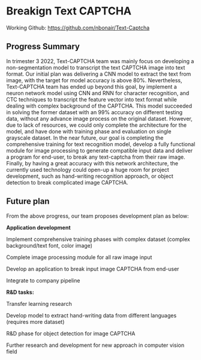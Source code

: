 # Breakign Text CAPTCHA

Working Github: https://github.com/nbonair/Text-Captcha 

## Progress Summary 

In trimester 3 2022, Text-CAPTCHA team was mainly focus on developing a non-segmentation model to transcript the text CAPTCHA image into text format. Our initial plan was delivering a CNN model to extract the text from image, with the target for model accuracy is above 80%. Nevertheless, Text-CAPTCHA team has ended up beyond this goal, by implement a neuron network model using CNN and RNN for character recognition, and CTC techniques to transcript the feature vector into text format while dealing with complex background of the CAPTCHA. This model succeeded in solving the former dataset with an 99% accuracy on different testing data, without any advance image process on the original dataset. However, due to lack of resources, we could only complete the architecture for the model, and have done with training phase and evaluation on single grayscale dataset. In the near future, our goal is completing the comprehensive training for text recognition model, develop a fully functional module for image processing to generate compatible input data and deliver a program for end-user, to break any text-captcha from their raw image. Finally, by having a great accuracy with this network architecture, the currently used technology could open-up a huge room for project development, such as hand-writing recognition approach, or object detection to break complicated image CAPTCHA. 

 

## Future plan

From the above progress, our team proposes development plan as below: 

**Application development**

Implement comprehensive training phases with complex dataset (complex background/text font, color image) 

Complete image processing module for all raw image input 

Develop an application to break input image CAPTCHA from end-user 

Integrate to company pipeline 

**R&D tasks:**

Transfer learning research 

Develop model to extract hand-writing data from different languages (requires more dataset) 

R&D phase for object detection for image CAPTCHA 

Further research and development for new approach in computer vision field 

